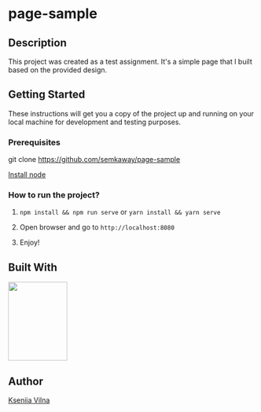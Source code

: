 # page-sample

## Description

This project was created as a test assignment. It's a simple page that I built based on the provided design.

## Getting Started

These instructions will get you a copy of the project up and running on your local machine for development and testing purposes.

### Prerequisites

git clone https://github.com/semkaway/page-sample

[Install node](https://nodejs.org/en/download/)


### How to run the project?

1. `npm install && npm run serve` or `yarn install && yarn serve`

2. Open browser and go to `http://localhost:8080`

3. Enjoy!

## Built With

<a href="https://vuejs.org/" target="_blank">
    <img width="120" height='160' src="https://pbs.twimg.com/profile_images/875996174305472512/upM71pVR.jpg">
</a>

## Author
[Kseniia Vilna](https://github.com/semkaway)
